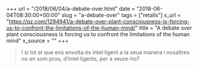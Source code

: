 +++
url = "/2018/06/04/a-debate-over.html"
date = "2018-06-04T08:30:00+00:00"
slug = "a-debate-over"
tags = ["retalls"]
x_url = "https://qz.com/1294941/a-debate-over-plant-consciousness-is-forcing-us-to-confront-the-limitations-of-the-human-mind/"
title = "A debate over plant consciousness is forcing us to confront the limitations of the human mind"
x_source = ""
+++


> I si tot el que ens envolta és intel·ligent a la seua manera i nosaltres no en som prou, d’intel·ligents, per a veure-ho?
